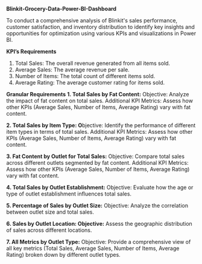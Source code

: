 **Blinkit-Grocery-Data-Power-BI-Dashboard**

To conduct a comprehensive analysis of Blinkit's sales performance, customer satisfaction, and inventory distribution to identify key insights and opportunities for optimization using various KPIs and visualizations in Power BI.

**KPI’s Requirements**
1.	Total Sales: The overall revenue generated from all items sold.
2.	Average Sales: The average revenue per sale.
3.	Number of Items: The total count of different items sold.
4.	Average Rating: The average customer rating for items sold.
   
**Granular Requirements**
**1.	Total Sales by Fat Content:** Objective: Analyze the impact of fat content on total sales. Additional KPI Metrics: Assess how other KPIs (Average Sales, Number of Items, Average Rating) vary with fat content.

**2.	Total Sales by Item Type: O**bjective: Identify the performance of different item types in terms of total sales. Additional KPI Metrics: Assess how other KPIs (Average Sales, Number of Items, Average Rating) vary with fat content.

**3.	Fat Content by Outlet for Total Sales:** Objective: Compare total sales across different outlets segmented by fat content. Additional KPI Metrics: Assess how other KPIs (Average Sales, Number of Items, Average Rating) vary with fat content.

**4.	Total Sales by Outlet Establishment:** Objective: Evaluate how the age or type of outlet establishment influences total sales.

**5.	Percentage of Sales by Outlet Size:** Objective: Analyze the correlation between outlet size and total sales.

**6.	Sales by Outlet Location: Objective:** Assess the geographic distribution of sales across different locations.

**7.	All Metrics by Outlet Type:** Objective: Provide a comprehensive view of all key metrics (Total Sales, Average Sales, Number of Items, Average Rating) broken down by different outlet types.
